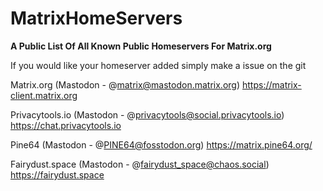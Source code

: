 # MatrixHomeServers
**A Public List Of All Known Public Homeservers For Matrix.org**

If you would like your homeserver added simply make a issue on the git

Matrix.org (Mastodon - @matrix@mastodon.matrix.org)
https://matrix-client.matrix.org

Privacytools.io (Mastodon - @privacytools@social.privacytools.io)
https://chat.privacytools.io

Pine64 (Mastodon - @PINE64@fosstodon.org)
https://matrix.pine64.org/

Fairydust.space (Mastodon - @fairydust_space@chaos.social)
https://fairydust.space 
